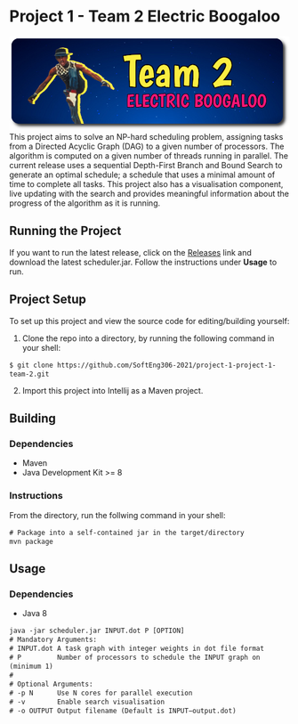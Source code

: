 # Project 1 - Team 2 Electric Boogaloo
![SE306 Team 2 Logo](docs/logo.png)
This project aims to solve an NP-hard scheduling problem, assigning tasks from a Directed Acyclic Graph (DAG) to a given number of processors. The algorithm is computed on a given number of threads running in parallel. The current release uses a sequential Depth-First Branch and Bound Search to generate an optimal schedule; a schedule that uses a minimal amount of time to complete all tasks. This project also has a visualisation component, live updating with the search and provides meaningful information about the progress of the algorithm as it is running. 

## Running the Project
If you want to run the latest release, click on the [Releases](https://github.com/SoftEng306-2021/project-1-project-1-team-2/releases) link and download the latest scheduler.jar. Follow the instructions under ****Usage**** to run. 
## Project Setup
To set up this project and view the source code for editing/building yourself:
1. Clone the repo into a directory, by running the following command in your shell:
```shell
$ git clone https://github.com/SoftEng306-2021/project-1-project-1-team-2.git 
```
2. Import this project into Intellij as a Maven project.
## Building
### Dependencies
- Maven
- Java Development Kit >= 8
### Instructions
From the directory, run the follwing command in your shell:
```shell
# Package into a self-contained jar in the target/directory
mvn package
```
## Usage
### Dependencies
- Java 8
```shell
java -jar scheduler.jar INPUT.dot P [OPTION]
# Mandatory Arguments:
# INPUT.dot A task graph with integer weights in dot file format
# P         Number of processors to schedule the INPUT graph on (minimum 1)
#
# Optional Arguments:
# -p N      Use N cores for parallel execution
# -v        Enable search visualisation
# -o OUTPUT Output filename (Default is INPUT−output.dot)
```
